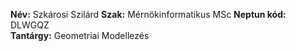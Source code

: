 
**Név:** Szkárosi Szilárd
**Szak:** Mérnökinformatikus MSc
**Neptun kód:** DLWGQZ  
**Tantárgy:** Geometriai Modellezés  


